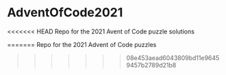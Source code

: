 # AdventOfCode2021
<<<<<<< HEAD
Repo for the 2021 Avent of Code puzzle solutions

=======
Repo for the 2021 Advent of Code puzzles
>>>>>>> 08e453aead6043809bd11e96459457b2789d21b8
